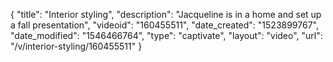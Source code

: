 {
    "title": "Interior styling",
    "description": "Jacqueline is in a home and set up a fall presentation",
    "videoid": "160455511",
    "date_created": "1523899767",
    "date_modified": "1546466764",
    "type": "captivate",
    "layout": "video",
    "url": "\/v\/interior-styling\/160455511"
}